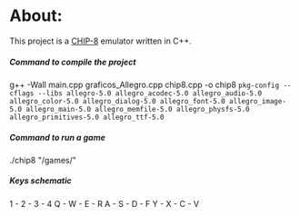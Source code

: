 # About:
This project is a [CHIP-8](https://en.wikipedia.org/wiki/CHIP-8) emulator written in C++.

##### Command to compile the project
g++ -Wall main.cpp graficos_Allegro.cpp chip8.cpp -o chip8 `pkg-config --cflags --libs allegro-5.0 allegro_acodec-5.0 allegro_audio-5.0 allegro_color-5.0 allegro_dialog-5.0 allegro_font-5.0 allegro_image-5.0 allegro_main-5.0 allegro_memfile-5.0 allegro_physfs-5.0 allegro_primitives-5.0 allegro_ttf-5.0`

##### Command to run a game 
./chip8 "/games/<game>"

##### Keys schematic

1 - 2 - 3 - 4
Q - W - E - R
A - S - D - F
Y - X - C - V



